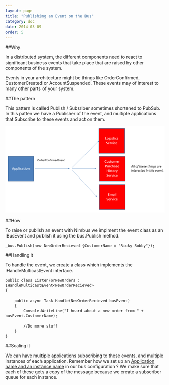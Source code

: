 ```yaml
---
layout: page
title: "Publishing an Event on the Bus"
category: doc
date: 2014-03-09
order: 5
---
```


##Why

In a distributed system, the different components need to react to significant business events that take place that are raised by other components of the system.

Events in your architecture might be things like OrderConfirmed, CustomerCreated or AccountSuspended. These events may of interest to many other parts of your system.

##The pattern

This pattern is called Publish / Subsriber sometimes shortened to PubSub. In this patten we have a Publisher of the event, and multiple applications that Subscribe to these events and act on them.

![](../images/PubSub.png) 

##How

To raise or publish an event with Nimbus we implment the event class as an IBusEvent and publish it using the bus.Publish method.

	_bus.Publish(new NewOrderRecieved {CustomerName = "Ricky Bobby"});


##Handling it

To handle the event, we create a class which implements the IHandleMulticastEvent interface.

	public class ListenForNewOrders : IHandleMulticastEvent<NewOrderRecieved>
    {
     
        public async Task Handle(NewOrderRecieved busEvent)
        {
            Console.WriteLine("I heard about a new order from " + busEvent.CustomerName);

            //Do more stuff
        }
    }

##Scaling it

We can have multiple applications subscribing to these events, and multiple instances of each application. Remember how we set up an [Application name and an instance name](./Getting-Started-With-Nimbus) in our bus configuration ? We make sure that each of these gets a copy of the message because we create a subscriber queue for each instance.

